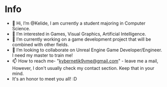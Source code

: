 # Info
- 👋 Hi, I’m @Kelide, I am currently a student majoring in Computer Science.
- 👀 I’m interested in Games, Visual Graphics, Artificial Intelligence.
- 🌱 I’m currently working on a game development project that will be combined with other fields.
- 💞️ I’m looking to collaborate on Unreal Engine Game Developer/Engineer. I need my master to train me!
- 📫 How to reach me- "kybernetik9vme@gmail.com" - leave me a mail, However, I don't usually check my contact section. Keep that in your mind.
- It's an honor to meet you all! :D

